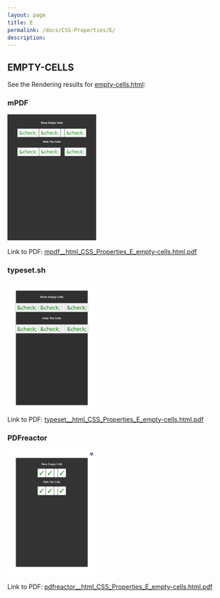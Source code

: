 ```yaml
---
layout: page
title: E
permalink: /docs/CSS-Properties/E/
description: 
---
```




## EMPTY-CELLS

See the Rendering results for [empty-cells.html](/html/CSS%20Properties/E/empty-cells.html):

### mPDF
![](mpdf__html_CSS_Properties_E_empty-cells.html.png) 

Link to PDF: [mpdf__html_CSS_Properties_E_empty-cells.html.pdf](mpdf__html_CSS_Properties_E_empty-cells.html.pdf)

### typeset.sh
![](typeset__html_CSS_Properties_E_empty-cells.html.png) 

Link to PDF: [typeset__html_CSS_Properties_E_empty-cells.html.pdf](typeset__html_CSS_Properties_E_empty-cells.html.pdf)

### PDFreactor
![](pdfreactor__html_CSS_Properties_E_empty-cells.html.png) 

Link to PDF: [pdfreactor__html_CSS_Properties_E_empty-cells.html.pdf](pdfreactor__html_CSS_Properties_E_empty-cells.html.pdf)



